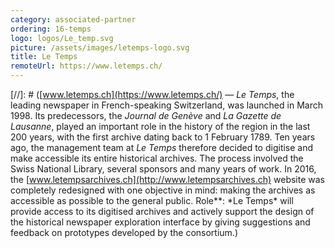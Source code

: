```yaml
---
category: associated-partner
ordering: 16-temps
logo: logos/Le_temp.svg
picture: /assets/images/letemps-logo.svg
title: Le Temps
remoteUrl: https://www.letemps.ch/
---
```


[//]: # ([www.letemps.ch](https://www.letemps.ch/) &mdash; _Le Temps_, the leading newspaper in French-speaking Switzerland, was launched in March 1998. Its predecessors, the _Journal de Genève_ and _La Gazette de Lausanne_, played an important role in the history of the region in the last 200 years, with the first archive dating back to 1 February 1789. Ten years ago, the management team at _Le Temps_ therefore decided to digitise and make accessible its entire historical archives. The process involved the Swiss National Library, several sponsors and many years of work. In 2016, the [www.letempsarchives.ch](http://www.letempsarchives.ch) website was completely redesigned with one objective in mind: making the archives as accessible as possible to the general public. Role\**: *Le Temps\* will provide access to its digitised archives and actively support the design of the historical newspaper exploration interface by giving suggestions and feedback on prototypes developed by the consortium.)
